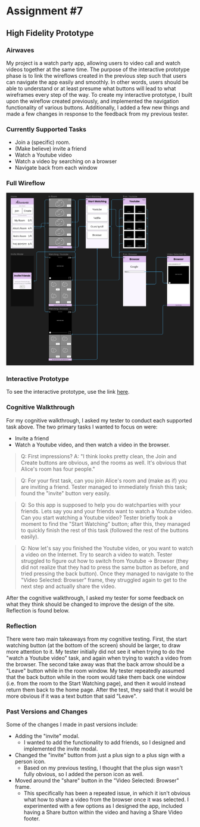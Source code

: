 # Assignment #7

## High Fidelity Prototype

### Airwaves

My project is a watch party app, allowing users to video call and watch videos together at the same time. The purpose of the interactive prototype phase is to link the wireflows created in the previous step such that users can navigate the app easily and smoothly. In other words, users should be able to understand or at least presume what buttons will lead to what wireframes every step of the way. To create my interactive prototype, I built upon the wireflow created previously, and implemented the navigation functionality of various buttons. Additionally, I added a few new things and made a few changes in response to the feedback from my previous tester.

### Currently Supported Tasks

- Join a (specific) room.
- (Make believe) invite a friend
- Watch a Youtube video
- Watch a video by searching on a browser
- Navigate back from each window

### Full Wireflow

[![Full Wireflow](./img/wireflow.png)](https://www.figma.com/file/TRpSUOUu8gyGXevypSxyMN/Interface-Design?type=design&node-id=123%3A90&t=SlpyqJnfqgDnq9GW-1)

### Interactive Prototype

To see the interactive prototype, use the link [here](https://www.figma.com/proto/TRpSUOUu8gyGXevypSxyMN/Interface-Design?type=design&node-id=123-299&scaling=scale-down&page-id=123%3A90&starting-point-node-id=123%3A299).

### Cognitive Walkthrough

For my cognitive walkthrough, I asked my tester to conduct each supported task above. The two primary tasks I wanted to focus on were:
- Invite a friend
- Watch a Youtube video, and then watch a video in the browser.

> Q: First impressions?
> A: "I think looks pretty clean, the Join and Create buttons are obvious, and the rooms as well. It's obvious that Alice's room has four people."

> Q: For your first task, can you join Alice's room and (make as if) you are inviting a friend.
> Tester managed to immediately finish this task; found the "invite" button very easily.

> Q: So this app is supposed to help you do watchparties with your friends. Lets say you and your friends want to watch a Youtube video. Can you start watching a Youtube video?
> Tester briefly took a moment to find the "Start Watching" button; after this, they managed to quickly finish the rest of this task (followed the rest of the buttons easily).

> Q: Now let's say you finished the Youtube video, or you want to watch a video on the Internet. Try to search a video to watch.
> Tester struggled to figure out how to switch from Youtube -> Browser (they did not realize that they had to press the same button as before, and tried pressing the back button).
> Once they managed to navigate to the "Video Selected: Browser" frame, they struggled again to get to the next step and actually share the video.

After the cognitive walkthrough, I asked my tester for some feedback on what they think should be changed to improve the design of the site. Reflection is found below.

### Reflection

There were two main takeaways from my cognitive testing. First, the start watching button (at the bottom of the screen) should be larger, to draw more attention to it. My tester initially did not see it when trying to do the "watch a Youtube video" task, and again when trying to watch a video from the browser. The second take away was that the back arrow should be a "Leave" button while in the room window. My tester repeatedly assumed that the back button while in the room would take them back one window (i.e. from the room to the Start Watching page), and then it would instead return them back to the home page. After the test, they said that it would be more obvious if it was a text button that said "Leave".

### Past Versions and Changes

Some of the changes I made in past versions include:

- Adding the "invite" modal.
    - I wanted to add the functionality to add friends, so I designed and implemented the invite modal.
- Changed the "invite" button from just a plus sign to a plus sign with a person icon.
    - Based on my previous testing, I thought that the plus sign wasn't fully obvious, so I added the person icon as well.
- Moved around the "share" button in the "Video Selected: Browser" frame.
    - This specifically has been a repeated issue, in which it isn't obvious what how to share a video from the browser once it was selected. I experimented with a few options as I designed the app, included having a Share button within the video and having a Share Video footer.
